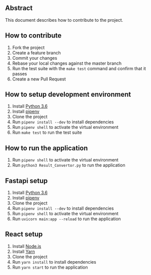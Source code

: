 ## Abstract

This document describes how to contribute to the project.

## How to contribute

1. Fork the project
2. Create a feature branch
3. Commit your changes
4. Rebase your local changes against the master branch
5. Run the test suite with the `make test` command and confirm that it passes
6. Create a new Pull Request

## How to setup development environment

1. Install [Python 3.6](https://www.python.org/downloads/)
2. Install [pipenv](https://docs.pipenv.org/)
3. Clone the project
4. Run `pipenv install --dev` to install dependencies
5. Run `pipenv shell` to activate the virtual environment
6. Run `make test` to run the test suite

## How to run the application

1. Run `pipenv shell` to activate the virtual environment
2. Run `python3 Result_Convertor.py` to run the application


## Fastapi setup

1. Install [Python 3.6](https://www.python.org/downloads/)
2. Install [pipenv](https://docs.pipenv.org/)
3. Clone the project
4. Run `pipenv install --dev` to install dependencies
5. Run `pipenv shell` to activate the virtual environment
6. Run `uvicorn main:app --reload` to run the application


## React setup

1. Install [Node.js](https://nodejs.org/en/)
2. Install [Yarn](https://yarnpkg.com/en/docs/install)
3. Clone the project
4. Run `yarn install` to install dependencies
5. Run `yarn start` to run the application


